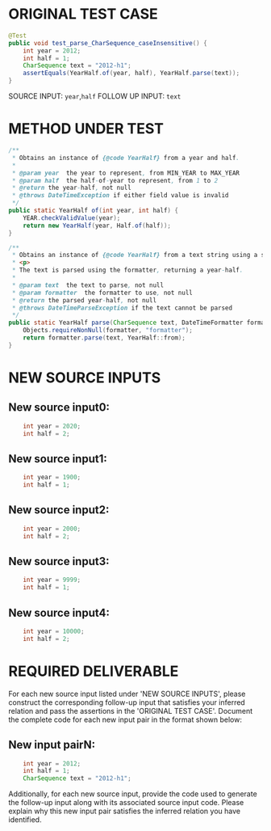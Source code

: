 # ORIGINAL TEST CASE
```java
@Test
public void test_parse_CharSequence_caseInsensitive() {
    int year = 2012;
    int half = 1;
    CharSequence text = "2012-h1";
    assertEquals(YearHalf.of(year, half), YearHalf.parse(text));
}

```
SOURCE INPUT: `year`,`half`
FOLLOW UP INPUT: `text`


# METHOD UNDER TEST
```java
/**
 * Obtains an instance of {@code YearHalf} from a year and half.
 *
 * @param year  the year to represent, from MIN_YEAR to MAX_YEAR
 * @param half  the half-of-year to represent, from 1 to 2
 * @return the year-half, not null
 * @throws DateTimeException if either field value is invalid
 */
public static YearHalf of(int year, int half) {
    YEAR.checkValidValue(year);
    return new YearHalf(year, Half.of(half));
}

/**
 * Obtains an instance of {@code YearHalf} from a text string using a specific formatter.
 * <p>
 * The text is parsed using the formatter, returning a year-half.
 *
 * @param text  the text to parse, not null
 * @param formatter  the formatter to use, not null
 * @return the parsed year-half, not null
 * @throws DateTimeParseException if the text cannot be parsed
 */
public static YearHalf parse(CharSequence text, DateTimeFormatter formatter) {
    Objects.requireNonNull(formatter, "formatter");
    return formatter.parse(text, YearHalf::from);
}

```


# NEW SOURCE INPUTS
## New source input0:
```java
    int year = 2020;
    int half = 2;
```

## New source input1:
```java
    int year = 1900;
    int half = 1;
```

## New source input2:
```java
    int year = 2000;
    int half = 2;
```

## New source input3:
```java
    int year = 9999;
    int half = 1;
```

## New source input4:
```java
    int year = 10000;
    int half = 2;
```



# REQUIRED DELIVERABLE
For each new source input listed under 'NEW SOURCE INPUTS', please construct the corresponding follow-up input that satisfies your inferred relation and pass the assertions in the 'ORIGINAL TEST CASE'. Document the complete code for each new input pair in the format shown below:
## New input pairN:
```java
    int year = 2012;
    int half = 1;
    CharSequence text = "2012-h1";
```

Additionally, for each new source input, provide the code used to generate the follow-up input along with its associated source input code. Please explain why this new input pair satisfies the inferred relation you have identified.